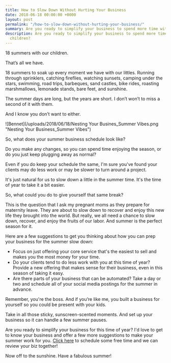 ```yaml
---
title: How to Slow Down Without Hurting Your Business
date: 2018-06-18 00:00:00 +0000
layout: post
permalink: "/how-to-slow-down-without-hurting-your-business/"
summary: Are you ready to simplify your business to spend more time with your children?
description: Are you ready to simplify your business to spend more time with your
  children?
---
```

18 summers with our children.

That’s all we have.

18 summers to soak up every moment we have with our littles. Running through sprinklers, catching fireflies, watching sunsets, camping under the stars, swimming, road trips, barbeques, sand castles, bike rides, roasting marshmallows, lemonade stands, bare feet, and sunshine.

The summer days are long, but the years are short. I don’t won’t to miss a second of it with them.

And I know you don’t want to either. 

![Bennet](/uploads/2018/06/18/Nesting Your Busines_Summer Vibes.png "Nesting Your Business_Summer Vibes")

So, what does your summer business schedule look like?

Do you make any changes, so you can spend time enjoying the season, or do you just keep plugging away as normal?

Even if you do keep your schedule the same, I'm sure you've found your clients may do less work or may be slower to turn around a project.

It's just natural for us to slow down a little in the summer time. It's the time of year to take it a bit easier.

So, what could you do to give yourself that same break?

This is the question that I ask my pregnant moms as they prepare for maternity leave. They are about to slow down to recover and enjoy this new life they brought into the world. But really, we all need a chance to slow down, recover, and enjoy the fruits of our labor. And summer is the perfect season for it.

Here are a few suggestions to get you thinking about how you can prep your business for the summer slow down:

* Focus on just offering your core service that's the easiest to sell and makes you the most money for your time.
* Do your clients tend to do less work with you at this time of year? Provide a new offering that makes sense for their business, even in this season of taking it easy.
* Are there parts of your business that can be automated? Take a day or two and schedule all of your social media postings for the summer in advance.

Remember, you're the boss. And if you’re like me, you built a business for yourself so you could be present with your kids.

Take in all those sticky, sunscreen-scented moments. And set up your business so it can handle a few summer pauses.

Are you ready to simplify your business for this time of year? I'd love to get to know your business and offer a few more suggestions to make your summer work for you. [Click here](http://www.nestingyourbusiness.com/contact/ "Nesting Your Business Contact") to schedule some free time and we can review your biz together!

Now off to the sunshine. Have a fabulous summer!